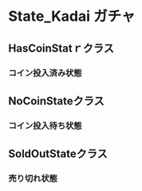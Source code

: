 # State_Kadai ガチャ

## HasCoinStatｒクラス  
### コイン投入済み状態　　

## NoCoinStateクラス  
### コイン投入待ち状態　　

## SoldOutStateクラス  
### 売り切れ状態
